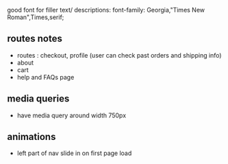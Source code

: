 good font for filler text/ descriptions: font-family: Georgia,"Times New Roman",Times,serif;

## routes notes

* routes : checkout, profile (user can check past orders and shipping info)
* about
* cart 
* help and FAQs page 

## media queries

* have media query around width 750px

## animations

* left part of nav slide in on first page load
